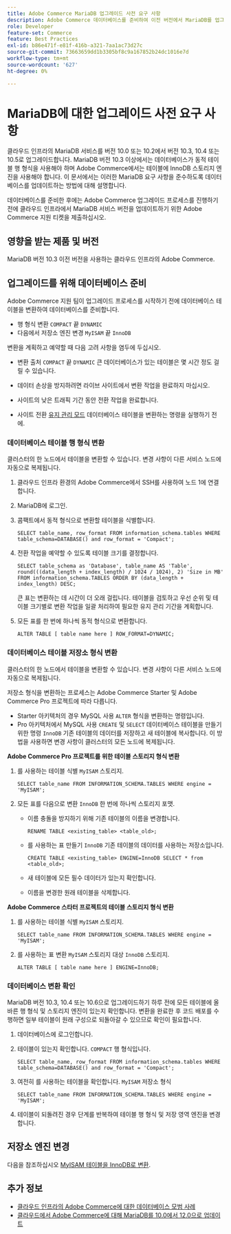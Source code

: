 ```yaml
---
title: Adobe Commerce MariaDB 업그레이드 사전 요구 사항
description: Adobe Commerce 데이터베이스를 준비하여 이전 버전에서 MariaDB를 업그레이드하는 방법에 대해 알아봅니다.
role: Developer
feature-set: Commerce
feature: Best Practices
exl-id: b86e471f-e81f-416b-a321-7aa1ac73d27c
source-git-commit: 73663659dd1b3305bf8c9a167852b24dc1016e7d
workflow-type: tm+mt
source-wordcount: '627'
ht-degree: 0%

---
```


# MariaDB에 대한 업그레이드 사전 요구 사항

클라우드 인프라의 MariaDB 서비스를 버전 10.0 또는 10.2에서 버전 10.3, 10.4 또는 10.5로 업그레이드합니다. MariaDB 버전 10.3 이상에서는 데이터베이스가 동적 테이블 행 형식을 사용해야 하며 Adobe Commerce에서는 테이블에 InnoDB 스토리지 엔진을 사용해야 합니다. 이 문서에서는 이러한 MariaDB 요구 사항을 준수하도록 데이터베이스를 업데이트하는 방법에 대해 설명합니다.

데이터베이스를 준비한 후에는 Adobe Commerce 업그레이드 프로세스를 진행하기 전에 클라우드 인프라에서 MariaDB 서비스 버전을 업데이트하기 위한 Adobe Commerce 지원 티켓을 제출하십시오.

## 영향을 받는 제품 및 버전

MariaDB 버전 10.3 이전 버전을 사용하는 클라우드 인프라의 Adobe Commerce.

## 업그레이드를 위해 데이터베이스 준비

Adobe Commerce 지원 팀이 업그레이드 프로세스를 시작하기 전에 데이터베이스 테이블을 변환하여 데이터베이스를 준비합니다.

- 행 형식 변환 `COMPACT` 끝 `DYNAMIC`
- 다음에서 저장소 엔진 변경 `MyISAM` 끝 `InnoDB`

변환을 계획하고 예약할 때 다음 고려 사항을 염두에 두십시오.

- 변환 출처 `COMPACT` 끝 `DYNAMIC` 큰 데이터베이스가 있는 테이블은 몇 시간 정도 걸릴 수 있습니다.

- 데이터 손상을 방지하려면 라이브 사이트에서 변환 작업을 완료하지 마십시오.

- 사이트의 낮은 트래픽 기간 동안 전환 작업을 완료합니다.

- 사이트 전환 [유지 관리 모드](../../../installation/tutorials/maintenance-mode.md) 데이터베이스 테이블을 변환하는 명령을 실행하기 전에.

### 데이터베이스 테이블 행 형식 변환

클러스터의 한 노드에서 테이블을 변환할 수 있습니다. 변경 사항이 다른 서비스 노드에 자동으로 복제됩니다.

1. 클라우드 인프라 환경의 Adobe Commerce에서 SSH를 사용하여 노드 1에 연결합니다.

1. MariaDB에 로그인.

1. 콤팩트에서 동적 형식으로 변환할 테이블을 식별합니다.

   ```mysql
   SELECT table_name, row_format FROM information_schema.tables WHERE table_schema=DATABASE() and row_format = 'Compact';
   ```

1. 전환 작업을 예약할 수 있도록 테이블 크기를 결정합니다.

   ```mysql
   SELECT table_schema as 'Database', table_name AS 'Table', round(((data_length + index_length) / 1024 / 1024), 2) 'Size in MB' FROM information_schema.TABLES ORDER BY (data_length + index_length) DESC;
   ```

   큰 표는 변환하는 데 시간이 더 오래 걸립니다. 테이블을 검토하고 우선 순위 및 테이블 크기별로 변환 작업을 일괄 처리하여 필요한 유지 관리 기간을 계획합니다.

1. 모든 표를 한 번에 하나씩 동적 형식으로 변환합니다.

   ```mysql
   ALTER TABLE [ table name here ] ROW_FORMAT=DYNAMIC;
   ```

### 데이터베이스 테이블 저장소 형식 변환

클러스터의 한 노드에서 테이블을 변환할 수 있습니다. 변경 사항이 다른 서비스 노드에 자동으로 복제됩니다.

저장소 형식을 변환하는 프로세스는 Adobe Commerce Starter 및 Adobe Commerce Pro 프로젝트에 따라 다릅니다.

- Starter 아키텍처의 경우 MySQL 사용 `ALTER` 형식을 변환하는 명령입니다.
- Pro 아키텍처에서 MySQL 사용 `CREATE` 및 `SELECT` 데이터베이스 테이블을 만들기 위한 명령 `InnoDB` 기존 테이블의 데이터를 저장하고 새 테이블에 복사합니다. 이 방법을 사용하면 변경 사항이 클러스터의 모든 노드에 복제됩니다.

**Adobe Commerce Pro 프로젝트를 위한 테이블 스토리지 형식 변환**

1. 를 사용하는 테이블 식별 `MyISAM` 스토리지.

   ```mysql
   SELECT table_name FROM INFORMATION_SCHEMA.TABLES WHERE engine = 'MyISAM';
   ```

1. 모든 표를 다음으로 변환 `InnoDB` 한 번에 하나씩 스토리지 포맷.

   - 이름 충돌을 방지하기 위해 기존 테이블의 이름을 변경합니다.

      ```mysql
      RENAME TABLE <existing_table> <table_old>;
      ```

   - 를 사용하는 표 만들기 `InnoDB` 기존 테이블의 데이터를 사용하는 저장소입니다.

      ```mysql
      CREATE TABLE <existing_table> ENGINE=InnoDB SELECT * from <table_old>;
      ```

   - 새 테이블에 모든 필수 데이터가 있는지 확인합니다.

   - 이름을 변경한 원래 테이블을 삭제합니다.


**Adobe Commerce 스타터 프로젝트의 테이블 스토리지 형식 변환**

1. 를 사용하는 테이블 식별 `MyISAM` 스토리지.

   ```mysql
   SELECT table_name FROM INFORMATION_SCHEMA.TABLES WHERE engine = 'MyISAM';
   ```

1. 를 사용하는 표 변환 `MyISAM` 스토리지 대상 `InnoDB` 스토리지.

   ```mysql
   ALTER TABLE [ table name here ] ENGINE=InnoDB;
   ```

### 데이터베이스 변환 확인

MariaDB 버전 10.3, 10.4 또는 10.6으로 업그레이드하기 하루 전에 모든 테이블에 올바른 행 형식 및 스토리지 엔진이 있는지 확인합니다. 변환을 완료한 후 코드 배포를 수행하면 일부 테이블이 원래 구성으로 되돌아갈 수 있으므로 확인이 필요합니다.

1. 데이터베이스에 로그인합니다.

1. 테이블이 있는지 확인합니다. `COMPACT` 행 형식입니다.

   ```mysql
   SELECT table_name, row_format FROM information_schema.tables WHERE table_schema=DATABASE() and row_format = 'Compact';
   ```

1. 여전히 를 사용하는 테이블을 확인합니다. `MyISAM` 저장소 형식

   ```mysql
   SELECT table_name FROM INFORMATION_SCHEMA.TABLES WHERE engine = 'MyISAM';
   ```

1. 테이블이 되돌려진 경우 단계를 반복하여 테이블 행 형식 및 저장 영역 엔진을 변경합니다.

## 저장소 엔진 변경

다음을 참조하십시오 [MyISAM 테이블을 InnoDB로 변환](../planning/database-on-cloud.md).

## 추가 정보

- [클라우드 인프라의 Adobe Commerce에 대한 데이터베이스 모범 사례](../planning/database-on-cloud.md)
- [클라우드에서 Adobe Commerce에 대해 MariaDB를 10.0에서 12.0으로 업데이트](https://experienceleague.adobe.com/docs/commerce-knowledge-base/kb/how-to/upgrade-mariadb-10.0-to-10.2-for-magento-commerce-cloud.html)
